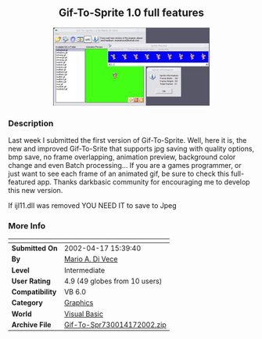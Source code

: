 ﻿<div align="center">

## Gif\-To\-Sprite 1\.0 full features

<img src="PIC2002417164209560.jpg">
</div>

### Description

Last week I submitted the first version of Gif-To-Sprite. Well, here it is, the new and improved Gif-To-Srite that supports jpg saving with quality options, bmp save, no frame overlapping, animation preview, background color change and even Batch processing... If you are a games programmer, or just want to see each frame of an animated gif, be sure to check this full-featured app. Thanks darkbasic community for encouraging me to develop this new version.

If ijl11.dll was removed YOU NEED IT to save to Jpeg
 
### More Info
 


<span>             |<span>
---                |---
**Submitted On**   |2002-04-17 15:39:40
**By**             |[Mario A\. Di Vece](https://github.com/Planet-Source-Code/PSCIndex/blob/master/ByAuthor/mario-a-di-vece.md)
**Level**          |Intermediate
**User Rating**    |4.9 (49 globes from 10 users)
**Compatibility**  |VB 6\.0
**Category**       |[Graphics](https://github.com/Planet-Source-Code/PSCIndex/blob/master/ByCategory/graphics__1-46.md)
**World**          |[Visual Basic](https://github.com/Planet-Source-Code/PSCIndex/blob/master/ByWorld/visual-basic.md)
**Archive File**   |[Gif\-To\-Spr730014172002\.zip](https://github.com/Planet-Source-Code/mario-a-di-vece-gif-to-sprite-1-0-full-features__1-33889/archive/master.zip)








